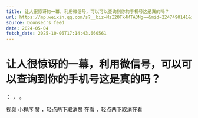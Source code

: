 ```yaml
---
title: 让人很惊讶的一幕，利用微信号，可以可以查询到你的手机号这是真的吗？
url: https://mp.weixin.qq.com/s?__biz=MzI2OTk4MTA3Ng==&mid=2247490141&idx=3&sn=0f6072565678f20c6aeacc71297dd0f9
source: Doonsec's feed
date: 2024-05-04
fetch_date: 2025-10-06T17:14:43.660561
---
```


# 让人很惊讶的一幕，利用微信号，可以可以查询到你的手机号这是真的吗？

：
，
。

视频
小程序
赞
，轻点两下取消赞
在看
，轻点两下取消在看